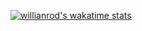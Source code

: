 [![willianrod's wakatime stats](https://github-readme-stats.vercel.app/api/wakatime?username=Squitch&layout=compact&theme=prussian)](https://github.com/anuraghazra/github-readme-stats)
